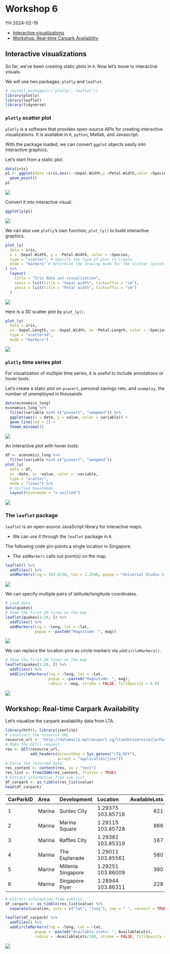 Workshop 6
================
YH
2024-02-19

- [Interactive visualizations](#interactive-visualizations)
- [Workshop: Real-time Carpark
  Availability](#workshop-real-time-carpark-availability)

## Interactive visualizations

So far, we’ve been creating static plots in `R`. Now let’s move to
interactive visuals.

We will use two packages: `plotly` and `leaflet`.

``` r
# install.packages(c("plotly", leaflet"))
library(plotly)
library(leaflet)
library(tidyverse)
```

### `plotly` scatter plot

`plotly` is a software that provides open-source APIs for creating
interactive visualizations. It is available in `R`, `python`, Matlab,
and Javascript.

With the package loaded, we can convert `ggplot` objects easily into
interactive graphics.

Let’s start from a static plot.

``` r
data(iris)
p1 <- ggplot(data =iris,aes(x =Sepal.Width,y =Petal.Width,color =Species)) +
  geom_point()
p1
```

![](06-workshop_files/figure-gfm/unnamed-chunk-2-1.png)<!-- -->

Convert it into interactive visual.

``` r
ggplotly(p1)
```

![](06-workshop_files/figure-gfm/unnamed-chunk-3-1.png)<!-- -->

We can also use `plotly`’s own function, `plot_ly()` to build
interactive graphics.

``` r
plot_ly(
  data = iris,
  x = ~Sepal.Width, y = ~Petal.Width, color = ~Species,
  type = "scatter", # Specify the type of plot to create
  mode = "markers" # Determine the drawing mode for the scatter (point markers)
) %>%
  layout(
    title = "Iris data set visualization",
    xaxis = list(title = "Sepal width", ticksuffix = "cm"),
    yaxis = list(title = "Petal width", ticksuffix = "cm")
  )
```

![](06-workshop_files/figure-gfm/unnamed-chunk-4-1.png)<!-- -->

Here is a 3D scatter plot by `plot_ly()`.

``` r
plot_ly(
  data = iris, 
  x= ~Sepal.Length, y= ~Sepal.Width, z= ~Petal.Length, color = ~Species,
  type = "scatter3d",
  mode = "markers") 
```

![](06-workshop_files/figure-gfm/unnamed-chunk-5-1.png)<!-- -->

### `plotly` time series plot

For visualization of multiple time series, it is useful to include
annotations or hover tools.

Let’s create a static plot on `psavert`, personal savings rate, and
`unemploy`, the number of unemployed in thousands.

``` r
data(economics_long)
economics_long %>%
  filter(variable %in% c("psavert", "uempmed")) %>%
  ggplot(aes(x = date, y = value, color = variable)) +
  geom_line(lwd = 1) +
  theme_minimal()
```

![](06-workshop_files/figure-gfm/unnamed-chunk-6-1.png)<!-- -->

An interactive plot with hover tools:

``` r
df <- economics_long %>%
  filter(variable %in% c("psavert", "uempmed"))
plot_ly(
  data = df, 
  x= ~date, y= ~value, color = ~variable,
  type = "scatter",
  mode = "lines") %>%
  # Unified hovermode
  layout(hovermode = "x unified")
```

![](06-workshop_files/figure-gfm/unnamed-chunk-7-1.png)<!-- -->

### The `leaflet` package

`leaflet` is an open-source JavaScript library for interactive maps.

- We can use it through the `leaflet` package in `R`.

The following code pin-points a single location in Singapore.

- The `addMarkers` calls out point(s) on the map.

``` r
leaflet() %>%
  addTiles() %>%
  addMarkers(lng = 103.8238, lat = 1.2540, popup = "Universal Studio Singapore")
```

![](06-workshop_files/figure-gfm/unnamed-chunk-8-1.png)<!-- -->

We can specify multiple pairs of latitude/longitude coordinates.

``` r
# Load data
data(quakes)
# Show the first 20 lines on the map
leaflet(quakes[1:20, ]) %>%
  addTiles() %>%
  addMarkers(lng = ~long, lat = ~lat, 
             popup = ~paste0("Magnitude: ", mag))
```

![](06-workshop_files/figure-gfm/unnamed-chunk-9-1.png)<!-- -->

We can replace the location pins as circle markers via
`addCircleMarkers()`.

``` r
# Show the first 20 lines on the map
leaflet(quakes[1:20, ]) %>%
  addTiles() %>%
  addCircleMarkers(lng = ~long, lat = ~lat,
                   popup = ~paste0("Magnitude: ", mag),
                   radius = ~mag, stroke = FALSE, fillOpacity = 0.8)
```

![](06-workshop_files/figure-gfm/unnamed-chunk-10-1.png)<!-- -->

## Workshop: Real-time Carpark Availability

Let’s visualize the carpark availability data from LTA.

``` r
library(httr); library(jsonlite)
# Construct the resource URL
resource_url <- "http://datamall2.mytransport.sg/ltaodataservice/CarParkAvailabilityv2"
# Make the GET() request
res <- GET(resource_url, 
           add_headers(AccountKey = Sys.getenv("LTA_KEY"),
                       accept = "application/json"))
# Parse the returned data
res_content <- content(res, as = "text")
res_list <- fromJSON(res_content, flatten = TRUE)
# Extract information from sub-list
df_carpark <- as_tibble(res_list$value)
head(df_carpark)
```

<div class="kable-table">

| CarParkID | Area   | Development        | Location          | AvailableLots | LotType | Agency |
|:----------|:-------|:-------------------|:------------------|--------------:|:--------|:-------|
| 1         | Marina | Suntec City        | 1.29375 103.85718 |           621 | C       | LTA    |
| 2         | Marina | Marina Square      | 1.29115 103.85728 |           866 | C       | LTA    |
| 3         | Marina | Raffles City       | 1.29382 103.85319 |           167 | C       | LTA    |
| 4         | Marina | The Esplanade      | 1.29011 103.85561 |           580 | C       | LTA    |
| 5         | Marina | Millenia Singapore | 1.29251 103.86009 |           390 | C       | LTA    |
| 6         | Marina | Singapore Flyer    | 1.28944 103.86311 |           228 | C       | LTA    |

</div>

``` r
# Extract information from sublist
df_carpark <- as_tibble(res_list$value) %>%
  separate(Location, into = c("lat", "long"), sep = " ", convert = TRUE)

leaflet(df_carpark) %>%
  addTiles() %>%
  addCircleMarkers(lng = ~long, lat = ~lat,
             popup = ~paste0("Available slots: ", AvailableLots),
             radius = ~AvailableLots/100, stroke = FALSE, fillOpacity = 0.5)
```

![](06-workshop_files/figure-gfm/unnamed-chunk-12-1.png)<!-- -->
